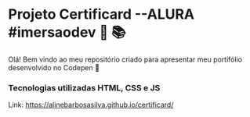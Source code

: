 #  **Projeto Certificard** --ALURA #imersaodev :woman: :books:

Olá! 
Bem vindo ao meu repositório criado para apresentar meu portifólio desenvolvido no Codepen :wave:

### Tecnologias utilizadas HTML, CSS e JS

Link: https://alinebarbosasilva.github.io/certificard/
